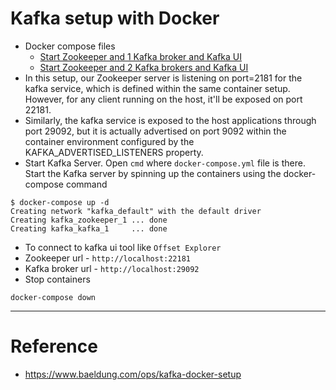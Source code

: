 # Kafka setup with Docker
* Docker compose files
	* [Start Zookeeper and 1 Kafka broker and Kafka UI](../../docker-compose/files/docker-compose-1-broker.yml)
	* [Start Zookeeper and 2 Kafka brokers and Kafka UI](../../docker-compose/files/docker-compose-2-brokers.yml)
* In this setup, our Zookeeper server is listening on port=2181 for the kafka service, which is defined within the same container setup. However, for any client running on the host, it'll be exposed on port 22181.
* Similarly, the kafka service is exposed to the host applications through port 29092, but it is actually advertised on port 9092 within the container environment configured by the KAFKA_ADVERTISED_LISTENERS property.
* Start Kafka Server. Open `cmd` where `docker-compose.yml` file is there. Start the Kafka server by spinning up the containers using the docker-compose command
```
$ docker-compose up -d
Creating network "kafka_default" with the default driver
Creating kafka_zookeeper_1 ... done
Creating kafka_kafka_1     ... done
```
* To connect to kafka ui tool like `Offset Explorer`
* Zookeeper url - `http://localhost:22181`
* Kafka broker url - `http://localhost:29092`
* Stop containers
```
docker-compose down
```
------
# Reference
* https://www.baeldung.com/ops/kafka-docker-setup